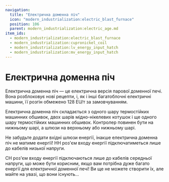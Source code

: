 ```yaml
---
navigation:
  title: "Електрична доменна піч"
  icon: "modern_industrialization:electric_blast_furnace"
  position: 106
  parent: modern_industrialization:electric_age.md
item_ids:
  - modern_industrialization:electric_blast_furnace
  - modern_industrialization:cupronickel_coil
  - modern_industrialization:lv_energy_input_hatch
  - modern_industrialization:mv_energy_input_hatch
---
```


# Електрична доменна піч

Електрична доменна піч — це електрична версія парової доменної печі. Вона розблоковує нові рецепти, і, як і інші багатоблочні електричні машини, її розгін обмежено 128 EU/т за замовчуванням.

<Recipe id="modern_industrialization:electric_age/machine/electric_blast_furnace_asbl" />

Електрична доменна піч складається з одного шару термостійких машинних обшивок, двох шарів мідно-нікелевих котушок і ще одного шару термостійких машинних обшивок. Контролер повинен бути на нижньому шарі, а шлюзи на верхньому або нижньому шарі.

<Recipe id="modern_industrialization:materials/cupronickel/craft/coil" />

Не забудьте додати вхідні шлюзи енергії, інакше електрична доменна піч не матиме енергії! НН роз'єм входу енергії підключатиметься лише до кабелів низької напруги.

<Recipe id="modern_industrialization:hatches/basic/energy_input_hatch" />

СН роз'єм входу енергії підключаються лише до кабелів середньої напруги, що може бути корисним, якщо вам потрібна дуже багато енергії для електричної доменної печі! Ви ще не можете створити їх, але майте на увазі, що вони існують...

<Recipe id="modern_industrialization:hatches/advanced/energy_input_hatch" />

